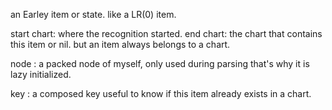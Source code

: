 an Earley item or state. like a LR(0) item. 

start chart: where the recognition started.
end chart: the chart that contains this item or nil. but an item always belongs to a chart.

node : a packed node of myself, only used during parsing that's why it is lazy initialized.

key : a composed key useful to know if this item already exists in a chart.



